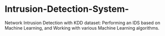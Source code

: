 # Intrusion-Detection-System-
Network Intrusion Detection with KDD dataset: Performing an IDS based on Machine Learning, and Working with various Machine Learning algorithms.
